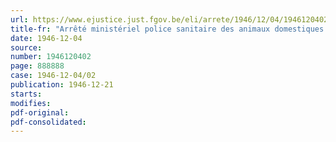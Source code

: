 ```yaml
---
url: https://www.ejustice.just.fgov.be/eli/arrete/1946/12/04/1946120402/justel
title-fr: "Arrêté ministériel police sanitaire des animaux domestiques. - Fièvre aphteuse. - Marchés de la province de Liège"
date: 1946-12-04
source:
number: 1946120402
page: 888888
case: 1946-12-04/02
publication: 1946-12-21
starts:
modifies:
pdf-original:
pdf-consolidated:
---
```


